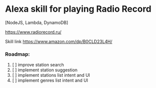 # Alexa skill for playing Radio Record
[NodeJS, Lambda, DynamoDB]

https://www.radiorecord.ru/


Skill link https://www.amazon.com/dp/B0CLD23L4H/

### Roadmap:
1. [ ] improve station search
2. [ ] implement station suggestion
3. [ ] implement stations list intent and UI
4. [ ] implement genres list intent and UI